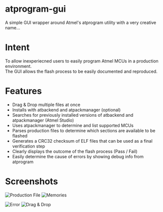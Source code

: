 # atprogram-gui
A simple GUI wrapper around Atmel's atprogram utility with a very creative name...

# Intent
To allow inexperiecned users to easily program Atmel MCUs in a production environment. \
The GUI allows the flash process to be easily documented and reproduced.

# Features
* Drag & Drop multiple files at once
* Installs with atbackend and atpackmanager (optional)
* Searches for previously installed versions of atbackend and atpackmanager (Atmel Studio)
* Uses atpackmanager to determine and list supported MCUs
* Parses production files to determine which sections are available to be flashed
* Generates a CRC32 checksum of ELF files that can be used as a final verification step
* Clearly displays the outcome of the flash process (Pass / Fail)
* Easily determine the cause of errors by showing debug info from atprogram

# Screenshots

![Production File](https://user-images.githubusercontent.com/37219631/61396684-3c324900-a896-11e9-957f-49ccfaa86030.jpg)
![Memories](https://user-images.githubusercontent.com/37219631/61396679-39375880-a896-11e9-9439-e56e7a815f18.jpg)

![Error](https://user-images.githubusercontent.com/37219631/61401134-c92dd000-a89f-11e9-91a3-3e6deda15afd.jpg)
![Drag & Drop](https://user-images.githubusercontent.com/37219631/61401246-d945af80-a89f-11e9-977d-7e131ee90b02.gif)
